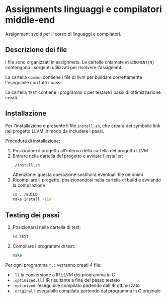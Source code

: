 # Assignments linguaggi e compilatori middle-end

Assignment svolti per il corso di linguaggi e compilatori.

## Descrizione dei file

I file sono organizzati in assignmets. Le cartelle chiamate `ASSINGMENT{N}` contengono i sorgenti utilizzati per risolvere l'assignemt.

La cartella `common` contiene i file di llvm per buildare correttamente l'eseguibile con tutti i passi.

La cartella `TEST` contiene i programmi c per testare i passi di ottimizzazione creati. 

## Installazione

Per l'installazione è presente il file `install.sh`, che crearà dei symbolic link nel progetto LLVM in modo da includere i passi.

Procedura di installazione:

1. Posizionare il progetto all'interno della cartella del progetto LLVM
2. Entrare nella cartella del progetto e avviare l'installer:
    ```bash
    ./install.sh
    ```
    Attenzione: questa operazione sostituirà eventuali file omonimi
3. Ricompilare il progetto, posizionandosi nella cartella di build e avviando la compilazione
    ```bash
    cd ../BUILD
    make install -j18
    ```

## Testing dei passi

1. Posizionarsi nella cartella di test:
    ```bash
    cd TEST
    ```
2. Compilare i programmi di test:
    ```bash
    make
    ```

Per ogni programma `*.c` verranno creati 4 file:

- `.ll` la conversione a IR LLVM del programma in C
- `.optimized.ll` l'IR risultante a fine del passo testato
- `.optimized` l'eseguibile compilato partendo dall'IR ottimizzato
- `.original` l'eseguibile compilato partendo dal programma in C originale

